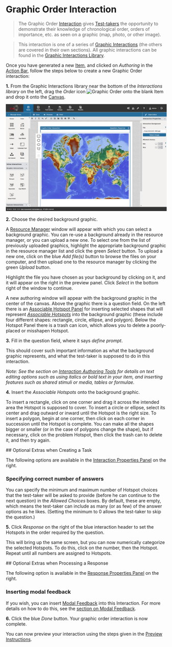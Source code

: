 <!--
created_at: 2016-12-15
authors:         
    - "Catherine Pease"
--> 

# Graphic Order Interaction

>The Graphic Order [Interaction](../appendix/glossary.md#interaction) gives [Test-takers](../appendix/glossary.md#test-taker) the opportunity to demonstrate their knowledge of chronological order, orders of importance, etc. as seen on a graphic (map, photo, or other image).

>This interaction is one of a series of [Graphic Interactions](../appendix/glossary.md#graphic-interactions) (the others are covered in their own sections). All graphic interactions can be found in the [Graphic Interactions Library](../appendix/glossary.md#graphic-interactions-library). 


Once you have generated a new [Item](../appendix/glossary.md#item), and clicked on *Authoring* in the [Action Bar](../appendix/glossary.md#action-bar), follow the steps below to create a new Graphic Order interaction:

**1.** From the Graphic Interactions library near the bottom of the *Interactions library* on the left, drag the *Order* icon ![Graphic Order](../resourse/_icons/graphic-order.png) onto the blank Item and drop it onto the [Canvas](../appendix/glossary.md#canvas).

![Graphic Order Interaction](../resources/backend/items/authoring/done-9.png)

**2.** Choose the desired background graphic.

A [Resource Manager](../appendix/glossary.md#resource-manager) window will appear with which you can select a background graphic. You can re-use a background  already in the resource manager, or you can upload a new one. To select one from the list of previously uploaded graphics, highlight the appropriate background graphic in the resource manager list and click the green *Select* button. To upload a new one, click on the blue *Add file(s)* button to browse the files on your computer, and then upload one to the resource manager by clicking the green *Upload* button.

Highlight the file you have chosen as your background by clicking on it, and it will appear on the right in the preview panel. Click *Select* in the bottom right of the window to continue.

A new authoring window will appear with the background graphic in the center of the canvas. Above the graphic there is a question field. On the left there is an [Associable Hotspot Panel](../appendix/glossary.md#associable-hotspot-panel) for inserting selected shapes that will represent *[Associable Hotspots](../appendix/glossary.md#associable-hotspots)* into the background graphic (these include four different shapes: rectangle, circle, ellipse, and polygon). Below the Hotspot Panel there is a trash can icon, which allows you to delete a poorly-placed or misshapen Hotspot.


**3.** Fill in the question field, where it says _define prompt_. 

This should cover such important information as what the background graphic represents, and what the test-taker is supposed to do in this interaction. 

*Note: See the section on [Interaction Authoring Tools](../interactions/interaction-authoring-tools.md) for details on text editing options such as using italics or bold text in your item, and inserting features such as shared stimuli or media, tables or formulae.*

**4.** Insert the *Associable Hotspots* onto the background graphic.

To insert a rectangle, click on one corner and drag it across the intended area the Hotspot is supposed to cover. To insert a circle or ellipse, select its center and drag outward or inward until the Hotspot is the right size. To insert a polygon, begin at one corner, then click on each corner in succession until the Hotspot is complete. You can make all the shapes bigger or smaller (or in the case of polygons change the shape), but if necessary, click on the problem Hotspot, then click the trash can to delete it, and then try again.

<aside class="optional-extras">
## Optional Extras when Creating a Task

The following options are available in the [Interaction Properties Panel](../appendix/glossary.md#int-prop-panel) on the right.

### Specifying correct number of answers 

You can specify the minimum and maximum number of Hotspot choices that the test-taker will be asked to provide (before he can continue to the next question) in the *Allowed Choices* boxes. By default, these are empty, which means the test-taker can include as many (or as few) of the answer options as he likes. (Setting the minimum to 0 allows the test-taker to skip the question.)
</aside>

**5.** Click *Response* on the right of the blue interaction header to set the Hotspots in the order required by the question.

This will bring up the same screen, but you can now numerically categorize the selected Hotspots. To do this, click on the number, then the Hotspot. Repeat until all numbers are assigned to Hotspots.

<aside class="optional-extras">
## Optional Extras when Processing a Response

The following option is available in the [Response Properties Panel](../appendix/glossary.md#resp-prop-panel) on the right.

### Inserting modal feedback

If you wish, you can insert [Modal Feedback](../appendix/glossary.md#modal-feedback) into this Interaction. For more details on how to do this, see the [section on Modal Feedback](../items/modal-feedback.md). 

</aside>


**6.** Click the blue *Done* button. Your graphic order interaction is now complete.

You can now preview your interaction using the steps given in the [Preview Instructions](../items/preview.md).
